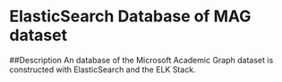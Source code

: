 # ElasticSearch Database of MAG dataset

##Description
An database of the Microsoft Academic Graph dataset is constructed with ElasticSearch and the ELK Stack. 
